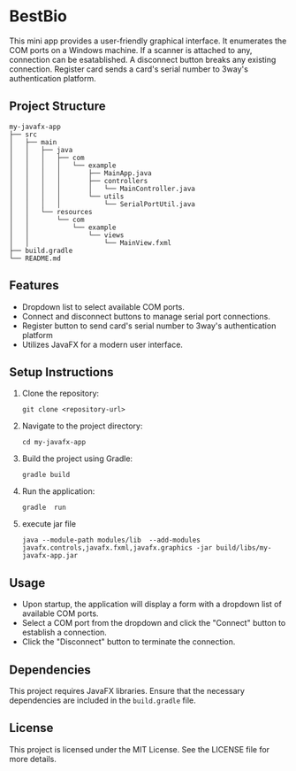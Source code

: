 # BestBio

This mini app provides a user-friendly graphical interface. It enumerates the COM ports on a Windows machine. If a scanner is attached to any, connection can be esatablished. A disconnect button breaks any existing connection. Register card sends a card's serial number to 3way's authentication platform.

## Project Structure

```
my-javafx-app
├── src
│   ├── main
│   │   ├── java
│   │   │   ├── com
│   │   │   │   └── example
│   │   │   │       ├── MainApp.java
│   │   │   │       ├── controllers
│   │   │   │       │   └── MainController.java
│   │   │   │       └── utils
│   │   │   │           └── SerialPortUtil.java
│   │   └── resources
│   │       └── com
│   │           └── example
│   │               └── views
│   │                   └── MainView.fxml
├── build.gradle
└── README.md
```

## Features

- Dropdown list to select available COM ports.
- Connect and disconnect buttons to manage serial port connections.
- Register button to send card's serial number to 3way's authentication platform
- Utilizes JavaFX for a modern user interface.

## Setup Instructions

1. Clone the repository:
   ```
   git clone <repository-url>
   ```

2. Navigate to the project directory:
   ```
   cd my-javafx-app
   ```

3. Build the project using Gradle:
   ```
   gradle build
   ```

4. Run the application:
   ```
   gradle  run

5. execute jar file
   ```  
   java --module-path modules/lib  --add-modules javafx.controls,javafx.fxml,javafx.graphics -jar build/libs/my-javafx-app.jar

## Usage

- Upon startup, the application will display a form with a dropdown list of available COM ports.
- Select a COM port from the dropdown and click the "Connect" button to establish a connection.
- Click the "Disconnect" button to terminate the connection.

## Dependencies

This project requires JavaFX libraries. Ensure that the necessary dependencies are included in the `build.gradle` file.

## License

This project is licensed under the MIT License. See the LICENSE file for more details.